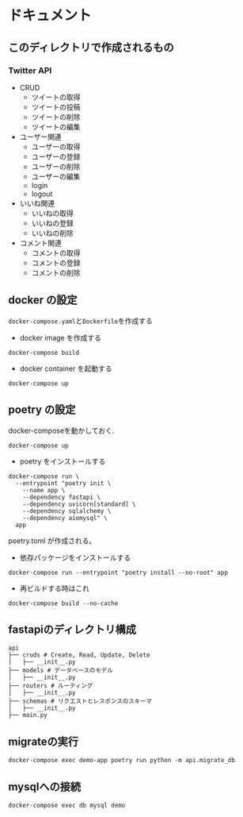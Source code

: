 # ドキュメント

## このディレクトリで作成されるもの
### Twitter API
- CRUD
  - ツイートの取得
  - ツイートの投稿
  - ツイートの削除
  - ツイートの編集
- ユーザー関連
  - ユーザーの取得
  - ユーザーの登録
  - ユーザーの削除
  - ユーザーの編集
  - login
  - logout
- いいね関連
  - いいねの取得
  - いいねの登録
  - いいねの削除
- コメント関連
  - コメントの取得
  - コメントの登録
  - コメントの削除

## docker の設定

`docker-compose.yaml`と`Dockerfile`を作成する

- docker image を作成する

```
docker-compose build
```

- docker container を起動する

```
docker-compose up
```

## poetry の設定

docker-composeを動かしておく.
```
docker-compose up
```

- poetry をインストールする
```
docker-compose run \
  --entrypoint "poetry init \
    --name app \
    --dependency fastapi \
    --dependency uvicorn[standard] \
    --dependency sqlalchemy \
    --dependency aiomysql" \
  app
```
poetry.toml が作成される。

- 依存パッケージをインストールする
```
docker-compose run --entrypoint "poetry install --no-root" app
```

- 再ビルドする時はこれ
```
docker-compose build --no-cache
```


## fastapiのディレクトリ構成
```
api
├── cruds # Create, Read, Update, Delete
│   ├── __init__.py
├── models # データベースのモデル
│   ├── __init__.py
├── routers # ルーティング
│   ├── __init__.py
├── schemas # リクエストとレスポンスのスキーマ
│   ├── __init__.py
├── main.py
```

## migrateの実行
```
docker-compose exec demo-app poetry run python -m api.migrate_db
```

## mysqlへの接続
```
docker-compose exec db mysql demo
```